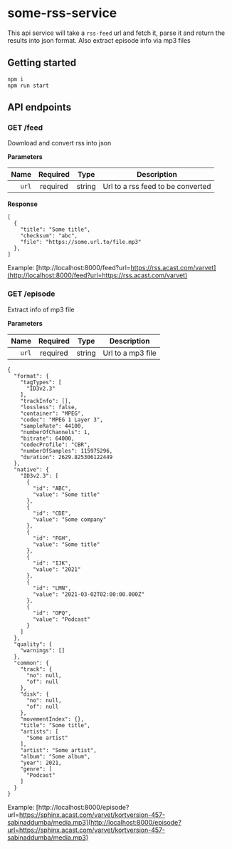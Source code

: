 # some-rss-service
This api service will take a `rss-feed` url and fetch it, parse it and return the results into json format. Also extract episode info via mp3 files

## Getting started

```
npm i
npm run start
```

## API endpoints


### GET /feed
Download and convert rss into json

**Parameters**

|          Name | Required |  Type   | Description                                                                                                                                                           |
| -------------:|:--------:|:-------:| --------------------------------------------------------------------------------------------------------------------------------------------------------------------- |
|     `url` | required | string  | Url to a rss feed to be converted

**Response**

```
[
  {
    "title": "Some title",
    "checksum": "abc",
    "file": "https://some.url.to/file.mp3"
  },
]
```


Example: [http://localhost:8000/feed?url=https://rss.acast.com/varvet](http://localhost:8000/feed?url=https://rss.acast.com/varvet)


### GET /episode
Extract info of mp3 file

**Parameters**

|          Name | Required |  Type   | Description                                                                                                                                                           |
| -------------:|:--------:|:-------:| --------------------------------------------------------------------------------------------------------------------------------------------------------------------- |
|     `url` | required | string  | Url to a mp3 file
 

```
{
  "format": {
    "tagTypes": [
      "ID3v2.3"
    ],
    "trackInfo": [],
    "lossless": false,
    "container": "MPEG",
    "codec": "MPEG 1 Layer 3",
    "sampleRate": 44100,
    "numberOfChannels": 1,
    "bitrate": 64000,
    "codecProfile": "CBR",
    "numberOfSamples": 115975296,
    "duration": 2629.825306122449
  },
  "native": {
    "ID3v2.3": [
      {
        "id": "ABC",
        "value": "Some title"
      },
      {
        "id": "CDE",
        "value": "Some company"
      },
      {
        "id": "FGH",
        "value": "Some title"
      },
      {
        "id": "IJK",
        "value": "2021"
      },
      {
        "id": "LMN",
        "value": "2021-03-02T02:00:00.000Z"
      },
      {
        "id": "OPQ",
        "value": "Podcast"
      }
    ]
  },
  "quality": {
    "warnings": []
  },
  "common": {
    "track": {
      "no": null,
      "of": null
    },
    "disk": {
      "no": null,
      "of": null
    },
    "movementIndex": {},
    "title": "Some title",
    "artists": [
      "Some artist"
    ],
    "artist": "Some artist",
    "album": "Some album",
    "year": 2021,
    "genre": [
      "Podcast"
    ]
  }
}
```

Example: [http://localhost:8000/episode?url=https://sphinx.acast.com/varvet/kortversion-457-sabinaddumba/media.mp3](http://localhost:8000/episode?url=https://sphinx.acast.com/varvet/kortversion-457-sabinaddumba/media.mp3)

